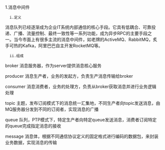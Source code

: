 1.消息中间件

```
  i.定义
```

消息队列已经逐渐成为企业IT系统内部通信的核心手段。它具有低耦合、可靠投递、广播、流量控制、最终一致性等一系列功能，成为异步RPC的主要手段之一。当今市面上有很多主流的消息中间件，如老牌的ActiveMQ、RabbitMQ，炙手可热的Kafka，阿里巴巴自主开发RocketMQ等。

```
  ii.组成
```

broker 消息服务器，作为server提供消息核心服务

producer 消息生产者，业务的发起方，负责生产消息传输给broker

consumer 消息消费者，业务的处理方，负责从broker获取消息并进行业务逻辑处理

topic 主题，发布订阅模式下的消息统一汇集地，不同生产者向topic发送消息，由MQ服务器分发到不同的订阅者，实现消息的广播

queue 队列，PTP模式下，特定生产者向特定queue发送消息，消费者订阅特定的queue完成指定消息的接收

message 消息体，根据不同通信协议定义的固定格式进行编码的数据包，来封装业务数据，实现消息的传输



